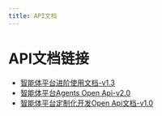 ```yaml
---
title: API文档
---
```


# API文档链接
* [智能体平台进阶使用文档-v1.3](https://uxkpl4cba3j.feishu.cn/wiki/NngzwCltviAiIRknscSc5GsmnCb)
* [智能体平台Agents Open Api-v2.0](https://uxkpl4cba3j.feishu.cn/wiki/U37iwLlAliZtIVk0MdQcWKiin6e)
* [智能体平台定制化开发Open Api文档-v1.0](https://uxkpl4cba3j.feishu.cn/wiki/HHhHwOHdfi99dXknBwac41YLnAc)